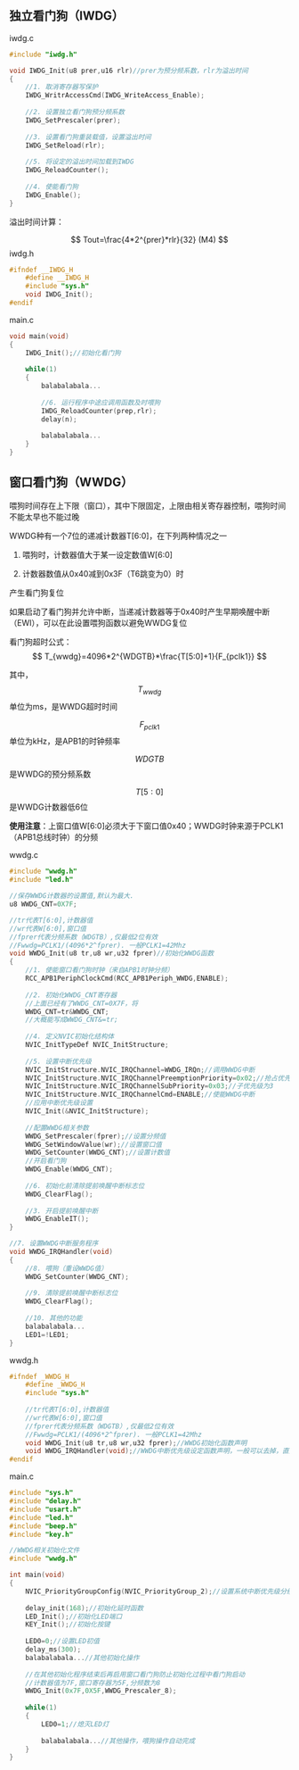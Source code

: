 ## 独立看门狗（IWDG）

iwdg.c

```c
#include "iwdg.h"

void IWDG_Init(u8 prer,u16 rlr)//prer为预分频系数，rlr为溢出时间
{
    //1. 取消寄存器写保护
	IWDG_WritrAccessCmd(IWDG_WriteAccess_Enable);
    
    //2. 设置独立看门狗预分频系数
	IWDG_SetPrescaler(prer);
    
    //3. 设置看门狗重装载值，设置溢出时间
	IWDG_SetReload(rlr);
    
    //5. 将设定的溢出时间加载到IWDG
	IWDG_ReloadCounter();
    
    //4. 使能看门狗
	IWDG_Enable();
}
```

溢出时间计算：

$$
Tout=\frac{4*2^{prer}*rlr}{32}	(M4)
$$
iwdg.h

```c
#ifndef __IWDG_H
	#define __IWDG_H
	#include "sys.h"
	void IWDG_Init();
#endif
```

main.c

```c
void main(void)
{
    IWDG_Init();//初始化看门狗
        
    while(1)
    {
        balabalabala...
            
      	//6. 运行程序中途应调用函数及时喂狗
		IWDG_ReloadCounter(prep,rlr);  
        delay(n);
        
		balabalabala...
    }
}
```

## 窗口看门狗（WWDG）

喂狗时间存在上下限（窗口），其中下限固定，上限由相关寄存器控制，喂狗时间不能太早也不能过晚

WWDG种有一个7位的递减计数器T[6:0]，在下列两种情况之一

1. 喂狗时，计数器值大于某一设定数值W[6:0]

2. 计数器数值从0x40减到0x3F（T6跳变为0）时

产生看门狗复位

如果启动了看门狗并允许中断，当递减计数器等于0x40时产生早期唤醒中断（EWI），可以在此设置喂狗函数以避免WWDG复位



看门狗超时公式：
$$
T_{wwdg}=4096*2^{WDGTB}*\frac{T[5:0]+1}{F_{pclk1}}
$$

其中，$$T_{wwdg}$$单位为ms，是WWDG超时时间

$$F_{pclk1}$$单位为kHz，是APB1的时钟频率

$$WDGTB$$是WWDG的预分频系数

$$T[5:0]$$是WWDG计数器低6位

**使用注意**：上窗口值W[6:0]必须大于下窗口值0x40；WWDG时钟来源于PCLK1（APB1总线时钟）的分频

wwdg.c

```c
#include "wwdg.h"
#include "led.h"

//保存WWDG计数器的设置值,默认为最大. 
u8 WWDG_CNT=0X7F;

//tr代表T[6:0],计数器值 
//wr代表W[6:0],窗口值 
//fprer代表分频系数（WDGTB）,仅最低2位有效 
//Fwwdg=PCLK1/(4096*2^fprer). 一般PCLK1=42Mhz
void WWDG_Init(u8 tr,u8 wr,u32 fprer)//初始化WWDG函数
{
    //1. 使能窗口看门狗时钟（来自APB1时钟分频）
    RCC_APB1PeriphClockCmd(RCC_APB1Periph_WWDG,ENABLE); 
    
	//2. 初始化WWDG_CNT寄存器
    //上面已经有了WWDG_CNT=0X7F，将
	WWDG_CNT=tr&WWDG_CNT;
    //大概能写成WWDG_CNT&=tr;
    
    //4. 定义NVIC初始化结构体
	NVIC_InitTypeDef NVIC_InitStructure;
    
    //5. 设置中断优先级
    NVIC_InitStructure.NVIC_IRQChannel=WWDG_IRQn;//调用WWDG中断
	NVIC_InitStructure.NVIC_IRQChannelPreemptionPriority=0x02;//抢占优先级为2
	NVIC_InitStructure.NVIC_IRQChannelSubPriority=0x03;//子优先级为3
	NVIC_InitStructure.NVIC_IRQChannelCmd=ENABLE;//使能WWDG中断
    //应用中断优先级设置
	NVIC_Init(&NVIC_InitStructure);
    
    //配置WWDG相关参数
	WWDG_SetPrescaler(fprer);//设置分频值
	WWDG_SetWindowValue(wr);//设置窗口值
	WWDG_SetCounter(WWDG_CNT);//设置计数值
    //开启看门狗
	WWDG_Enable(WWDG_CNT);
	
    //6. 初始化前清除提前唤醒中断标志位
	WWDG_ClearFlag();
    
    //3. 开启提前唤醒中断
  	WWDG_EnableIT();
}

//7. 设置WWDG中断服务程序 
void WWDG_IRQHandler(void)
{
    //8. 喂狗（重设WWDG值）
	WWDG_SetCounter(WWDG_CNT);
    
    //9. 清除提前唤醒中断标志位
	WWDG_ClearFlag();
    
    //10. 其他的功能
    balabalabala...
	LED1=!LED1;
}
```

wwdg.h

```c
#ifndef _WWDG_H
	#define _WWDG_H
	#include "sys.h"
 
	//tr代表T[6:0],计数器值 
	//wr代表W[6:0],窗口值 
	//fprer代表分频系数（WDGTB）,仅最低2位有效 
	//Fwwdg=PCLK1/(4096*2^fprer). 一般PCLK1=42Mhz
	void WWDG_Init(u8 tr,u8 wr,u32 fprer);//WWDG初始化函数声明
	void WWDG_IRQHandler(void);//WWDG中断优先级设定函数声明，一般可以去掉，直接在"wwdg.c"里定义
#endif
```

main.c

```c
#include "sys.h"
#include "delay.h"
#include "usart.h"
#include "led.h"
#include "beep.h"
#include "key.h"

//WWDG相关初始化文件
#include "wwdg.h"

int main(void)
{ 
	NVIC_PriorityGroupConfig(NVIC_PriorityGroup_2);//设置系统中断优先级分组2
    
	delay_init(168);//初始化延时函数
	LED_Init();//初始化LED端口
	KEY_Init();//初始化按键
    
    LED0=0;//设置LED初值
	delay_ms(300);
    balabalabala...//其他初始化操作
        
    //在其他初始化程序结束后再启用窗口看门狗防止初始化过程中看门狗启动
    //计数器值为7F,窗口寄存器为5F,分频数为8
    WWDG_Init(0x7F,0X5F,WWDG_Prescaler_8);
    
	while(1)
	{
		LED0=1;//熄灭LED灯
        
        balabalabala...//其他操作，喂狗操作自动完成
	}
}
```